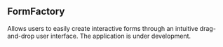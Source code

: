 ## FormFactory

Allows users to easily create interactive forms through an intuitive drag-and-drop user interface. The application is under development.

